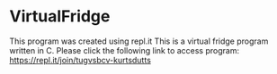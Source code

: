 # VirtualFridge
This program was created using repl.it
This is a virtual fridge program written in C.
Please click the following link to access program: 
https://repl.it/join/tugvsbcv-kurtsdutts

